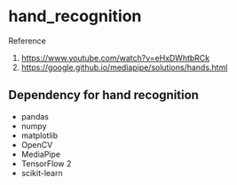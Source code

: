 # hand_recognition
Reference
1. https://www.youtube.com/watch?v=eHxDWhtbRCk
2. https://google.github.io/mediapipe/solutions/hands.html


## Dependency for hand recognition
- pandas
- numpy
- matplotlib
- OpenCV
- MediaPipe
- TensorFlow 2
- scikit-learn